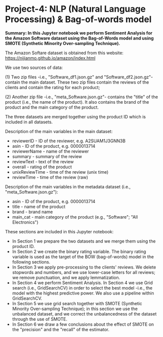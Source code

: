 # Project-4: NLP (Natural Language Processing) & Bag-of-words model

**Summary: In this Jupyter notebook we perform Sentiment Analysis for the Amazon Software dataset using the Bag-of-Words model and using SMOTE (Synthetic Minority Over-sampling Technique).**

The Amazon Softare dataset is obtained from this website: https://nijianmo.github.io/amazon/index.html 

We use two sources of data: 

(1) Two zip files -i.e., "Software_df1.json.gz" and "Software_df2.json.gz"- contain the main dataset. These two zip files contain the reviews of the clients and contain the rating for each product;

(2) Another zip file -i.e., "meta_Software.json.gz"- contains the "title" of the product (i.e., the name of the product). It also contains the brand of the product and the main category of the product. 

The three datasets are merged together using the product ID which is included in all datasets. 

Description of the main variables in the main dataset: 

- reviewerID - ID of the reviewer, e.g. A2SUAM1J3GNN3B
- asin - ID of the product, e.g. 0000013714
- reviewerName - name of the reviewer
- summary - summary of the review
- reviewText - text of the review
- overall - rating of the product
- unixReviewTime - time of the review (unix time)
- reviewTime - time of the review (raw)

Description of the main variables in the metadata dataset (i.e., "meta_Software.json.gz"): 

- asin - ID of the product, e.g. 0000013714
- title - name of the product
- brand - brand name
- main_cat - main category of the product (e.g., "Software"; "All Electronics")

These sections are included in this Jupyter notebook: 
- In Section 1 we prepare the two datasets and we merge them using the product ID.  
- In Section 2 we create the binary rating variable. The binary rating variable is used as the target of the BOW (bag-of-words) model in the following sections. 
- In Section 3 we apply pre-processing to the clients' reviews. We delete stopwords and numbers, and we use lower-case letters for all reviews; we remove punctuation, and we apply lemmatization. 
- In Section 4 we perform Sentiment Analysis. In Section 4 we use Grid search (i.e., GridSearchCV) in order to select the best model -i.e., the model with the highest predictive power. We also use a pipeline within GridSearchCV. 
- In Section 5 we use grid search together with SMOTE (Synthetic Minority Over-sampling Technique); in this section we use the unbalanced dataset, and we correct the unbalancedness of the dataset through the use of SMOTE. 
- In Section 6 we draw a few conclusions about the effect of SMOTE on the "precision" and the "recall" of the estimator. 
